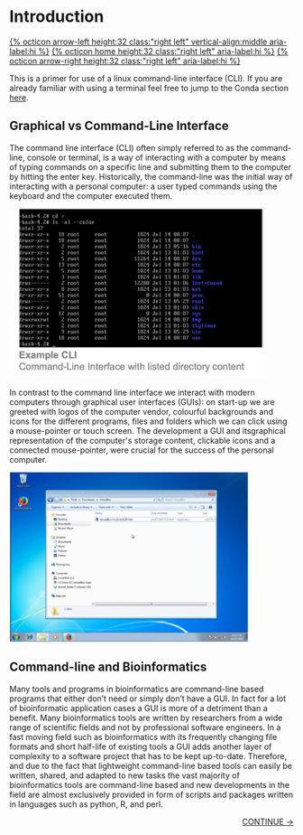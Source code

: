 # Introduction

[{% octicon arrow-left height:32 class:"right left" vertical-align:middle aria-label:hi %}](index.md) [{% octicon home height:32 class:"right left" aria-label:hi %}](index.md) [{% octicon arrow-right height:32 class:"right left" aria-label:hi %}](INTRO_2.md)

This is a primer for use of a linux command-line interface (CLI). If you are already familiar with using a terminal feel free to jump to the Conda section [here](CONDA_1.md).


## Graphical vs Command-Line Interface

The command line interface (CLI) often simply referred to as the command-line, console or terminal,  is  a  way of  interacting  with  a  computer  by  means  of  typing  commands  on a specific line and submitting them to the computer by hitting the enter key.  Historically, the command-line was the initial way of interacting with a personal computer: a user typed commands using the keyboard and the computer executed them.

<img src="figures/intro_1.png" height="300px">


In contrast to the command line interface we interact with modern computers through graphical user interfaces (GUIs): on start-up we are greeted with logos of the computer vendor, colourful backgrounds and icons for the different programs, files and folders which we can click using a mouse-pointer or touch screen. The development a GUI and itsgraphical representation of the computer's storage content, clickable icons and a connected mouse-pointer, were crucial for the success of the personal computer.  

<img src="figures/intro_2.png" height="300px">


## Command-line and Bioinformatics

Many tools and programs in bioinformatics are command-line based programs that either don’t need or simply don’t have a GUI. In fact for a lot of bioinformatic application cases a GUI is more of a detriment than a benefit. Many bioinformatics tools are written by researchers from a wide range of scientific fields and not by professional software engineers. In a fast moving field such as bioinformatics with its frequently changing file formats and short half-life of existing tools a GUI adds another layer of complexity to a software project that has to be kept up-to-date. Therefore, and due to the fact that lightweight command-line based tools can easily be written, shared, and adapted to new tasks the vast majority of bioinformatics tools are command-line based and new developments in the field are almost exclusively provided in form of scripts and packages written in languages such as python, R, and perl.

<p align="right"><a href="https://bluemountainsanalytics.github.io/bma_ont_biosec_2022/INTRO_2.html">CONTINUE -></a>
</p>

